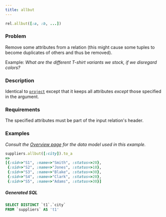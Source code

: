 ```yaml
---
title: allbut
---
```


```ruby
rel.allbut([:a, :b, ...])
```

### Problem

Remove some attributes from a relation (this might cause some tuples to become duplicates of others and thus be removed).

Example: *What are the different T-shirt variants we stock, if we disregard colors?*

### Description

Identical to [`project`](/reference/Operations/project) except that it keeps all attributes *except* those specified in the argument.

### Requirements

The specified attributes must be part of the input relation's header.

### Examples

*Consult the [Overview page](/reference/overview) for the data model used in this example.*

```ruby
suppliers.allbut([:city]).to_a
=>
[{:sid=>"S1", :name=>"Smith", :status=>20},
 {:sid=>"S2", :name=>"Jones", :status=>10},
 {:sid=>"S3", :name=>"Blake", :status=>30},
 {:sid=>"S4", :name=>"Clark", :status=>20},
 {:sid=>"S5", :name=>"Adams", :status=>30}]
```

##### Generated SQL

```sql
SELECT DISTINCT `t1`.`city`
FROM `suppliers` AS 't1'
```

